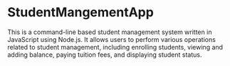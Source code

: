 # StudentMangementApp
This is a command-line based student management system written in JavaScript using Node.js. It allows users to perform various operations related to student management, including enrolling students, viewing and adding balance, paying tuition fees, and displaying student status.
